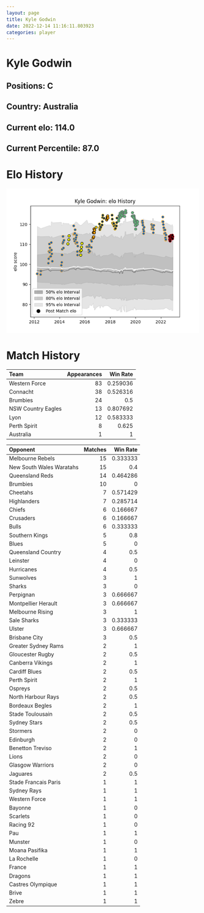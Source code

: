 ```yaml
---  
layout: page  
title: Kyle Godwin  
date: 2022-12-14 11:16:11.803923  
categories: player  
---
```

# Kyle Godwin

## Positions: C

## Country: Australia

## Current elo: 114.0

## Current Percentile: 87.0

# Elo History


![elo history](history_KyleGodwin.png)
# Match History


| Team               |   Appearances |   Win Rate |
|:-------------------|--------------:|-----------:|
| Western Force      |            83 |   0.259036 |
| Connacht           |            38 |   0.526316 |
| Brumbies           |            24 |   0.5      |
| NSW Country Eagles |            13 |   0.807692 |
| Lyon               |            12 |   0.583333 |
| Perth Spirit       |             8 |   0.625    |
| Australia          |             1 |   1        |

| Opponent                 |   Matches |   Win Rate |
|:-------------------------|----------:|-----------:|
| Melbourne Rebels         |        15 |   0.333333 |
| New South Wales Waratahs |        15 |   0.4      |
| Queensland Reds          |        14 |   0.464286 |
| Brumbies                 |        10 |   0        |
| Cheetahs                 |         7 |   0.571429 |
| Highlanders              |         7 |   0.285714 |
| Chiefs                   |         6 |   0.166667 |
| Crusaders                |         6 |   0.166667 |
| Bulls                    |         6 |   0.333333 |
| Southern Kings           |         5 |   0.8      |
| Blues                    |         5 |   0        |
| Queensland Country       |         4 |   0.5      |
| Leinster                 |         4 |   0        |
| Hurricanes               |         4 |   0.5      |
| Sunwolves                |         3 |   1        |
| Sharks                   |         3 |   0        |
| Perpignan                |         3 |   0.666667 |
| Montpellier Herault      |         3 |   0.666667 |
| Melbourne Rising         |         3 |   1        |
| Sale Sharks              |         3 |   0.333333 |
| Ulster                   |         3 |   0.666667 |
| Brisbane City            |         3 |   0.5      |
| Greater Sydney Rams      |         2 |   1        |
| Gloucester Rugby         |         2 |   0.5      |
| Canberra Vikings         |         2 |   1        |
| Cardiff Blues            |         2 |   0.5      |
| Perth Spirit             |         2 |   1        |
| Ospreys                  |         2 |   0.5      |
| North Harbour Rays       |         2 |   0.5      |
| Bordeaux Begles          |         2 |   1        |
| Stade Toulousain         |         2 |   0.5      |
| Sydney Stars             |         2 |   0.5      |
| Stormers                 |         2 |   0        |
| Edinburgh                |         2 |   0        |
| Benetton Treviso         |         2 |   1        |
| Lions                    |         2 |   0        |
| Glasgow Warriors         |         2 |   0        |
| Jaguares                 |         2 |   0.5      |
| Stade Francais Paris     |         1 |   1        |
| Sydney Rays              |         1 |   1        |
| Western Force            |         1 |   1        |
| Bayonne                  |         1 |   0        |
| Scarlets                 |         1 |   0        |
| Racing 92                |         1 |   0        |
| Pau                      |         1 |   1        |
| Munster                  |         1 |   0        |
| Moana Pasifika           |         1 |   1        |
| La Rochelle              |         1 |   0        |
| France                   |         1 |   1        |
| Dragons                  |         1 |   1        |
| Castres Olympique        |         1 |   1        |
| Brive                    |         1 |   1        |
| Zebre                    |         1 |   1        |